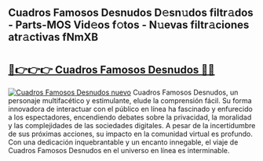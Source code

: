 ## Cuadros Famosos Desnudos D𝚎sn𝚞dos filtr𝚊dos - Parts-MOS Vid𝚎os f𝚘tos - N𝚞evas filtr𝚊ciones atr𝚊ctivas fNmXB

# <h2><a href="http://mb0jxie.tromn.icu/?c=Cuadros+Famosos+Desnudos">🔗👉👉👉 Cuadros Famosos Desnudos 🔗🔗</a></h2>

[![Cuadros Famosos Desnudos nuevo](https://i.imgur.com/pEAQMta.gif)](http://mb0jxie.tromn.icu/?c=Cuadros+Famosos+Desnudos)
Cuadros Famosos Desnudos, un personaje multifacético y estimulante, elude la comprensión fácil. Su forma innovadora de interactuar con el público en línea ha fascinado y enfurecido a los espectadores, encendiendo debates sobre la privacidad, la moralidad y las complejidades de las sociedades digitales. A pesar de la incertidumbre de sus próximas acciones, su impacto en la comunidad virtual es profundo. Con una dedicación inquebrantable y un encanto innegable, el viaje de Cuadros Famosos Desnudos en el universo en línea es interminable.
